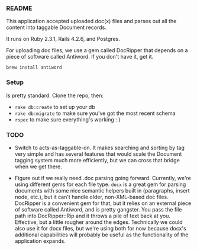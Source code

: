 ### README

This application accepted uploaded doc(x) files and parses out all the content into taggable Document records.

It runs on Ruby 2.3.1, Rails 4.2.6, and Postgres.

For uploading doc files, we use a gem called DocRipper that depends on a piece of software called Antiword. If you don't have it, get it.

`brew install antiword`

### Setup

Is pretty standard. Clone the repo, then:

* `rake db:create` to set up your db
* `rake db:migrate` to make sure you've got the most recent schema
* `rspec` to make sure everything's working : )

### TODO

* Switch to acts-as-taggable-on. It makes searching and sorting by tag very simple and has several features that would scale the Document tagging system much more efficiently, but we can cross that bridge when we get there.

* Figure out if we really need .doc parsing going forward. Currently, we're using different gems for each file type. `docx` is a great gem for parsing documents with some nice semantic helpers built in (paragraphs, insert node, etc.), but it can't handle older, non-XML-based doc files. DocRipper is a convenient gem for that, but it relies on an external piece of software called Antiword, and is pretty gangster. You pass the file path into DocRipper::Rip and it throws a pile of text back at you. Effective, but a little rougher around the edges. Technically we could also use it for docx files, but we're using both for now because docx's additional capabilities will probably be useful as the functionality of the application expands.
